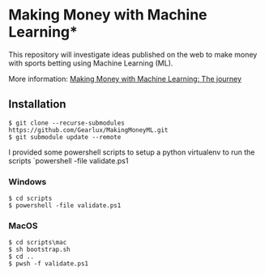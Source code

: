 # Making Money with Machine Learning*

This repository will investigate ideas published on the web to make money with sports betting using Machine Learning (ML). 

More information: [Making Money with Machine Learning: The journey](https://gearlux.github.io/MakingMoneyML/)

 ## Installation	

 ```	There is a powershell script in the scripts directory which will setup a virtual environment to run most of the code.
$ git clone --recurse-submodules https://github.com/Gearlux/MakingMoneyML.git 	
$ git submodule update --remote	
```	


 I provided some powershell scripts to setup a python virtualenv to run the scripts	`powershell -file validate.ps1 

 ### Windows	
```	
$ cd scripts	
$ powershell -file validate.ps1	
```	

 ### MacOS	
```	
$ cd scripts\mac	
$ sh bootstrap.sh	
$ cd ..	
$ pwsh -f validate.ps1	
```
